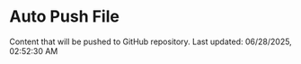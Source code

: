 # Auto Push File

Content that will be pushed to GitHub repository.
Last updated: 06/28/2025, 02:52:30 AM
